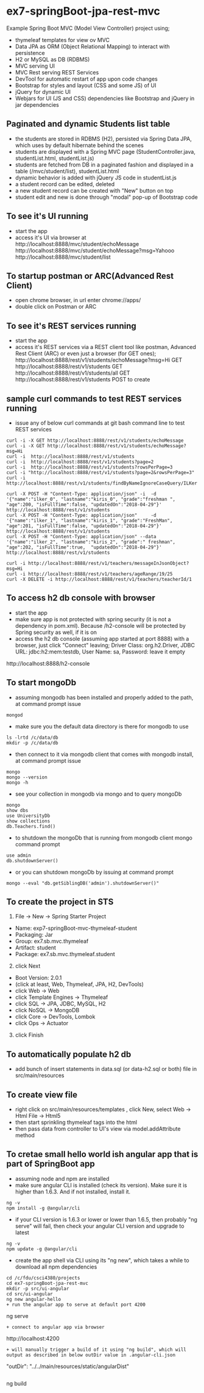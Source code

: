 # ex7-springBoot-jpa-rest-mvc
Example Spring Boot MVC (Model View Controller) project using;
+ thymeleaf templates for view ov MVC
+ Data JPA as ORM (Object Relational Mapping) to interact with persistence
+ H2 or MySQL as DB (RDBMS)
+ MVC serving UI
+ MVC Rest serving REST Services
+ DevTool for automatic restart of app upon code changes
+ Bootstrap for styles and layout (CSS and some JS) of UI
+ jQuery for dynamic UI
+ Webjars for UI (JS and CSS) dependencies like Bootstrap and jQuery in jar dependencies

## Paginated and dynamic Students list table
+ the students are stored in RDBMS (H2), persisted via Spring Data JPA, which uses by default hibernate behind the scenes
+ students are displayed with a Spring MVC page (StudentController.java, studentList.html, studentList.js)
+ students are fetched from DB in a paginated fashion and displayed in a table (/mvc/student/list), studentList.html
+ dynamic behavior is added with jQuery JS code in studentList.js
+ a student record can be edited, deleted
+ a new student record can be created with "New" button on top
+ student edit and new is done through "modal" pop-up of Bootstrap code

## To see it's UI running
+ start the app
+ access it's UI via browser at
http://localhost:8888/mvc/student/echoMessage
http://localhost:8888/mvc/student/echoMessage?msg=Yahooo
http://localhost:8888/mvc/student/list

## To startup postman or ARC(Advanced Rest Client)
+ open chrome browser, in url enter 
chrome://apps/
+ double click on Postman or ARC

## To see it's REST services running
+ start the app
+ access it's REST services via a REST client tool like postman, Advanced Rest Client (ARC) or even just a browser (for GET ones);
http://localhost:8888/rest/v1/students/echoMessage?msg=Hi			GET
http://localhost:8888/rest/v1/students								GET
http://localhost:8888/rest/v1/students/all							GET
http://localhost:8888/rest/v1/students								POST to create

## sample curl commands to test REST services running
+ issue any of below curl commands at git bash command line to test REST services
```
curl -i -X GET http://localhost:8888/rest/v1/students/echoMessage
curl -i -X GET http://localhost:8888/rest/v1/students/echoMessage?msg=Hi
curl -i  http://localhost:8888/rest/v1/students
curl -i  http://localhost:8888/rest/v1/students?page=2
curl -i  http://localhost:8888/rest/v1/students?rowsPerPage=3
curl -i "http://localhost:8888/rest/v1/students?page=2&rowsPerPage=3"
curl -i http://localhost:8888/rest/v1/students/findByNameIgnoreCaseQuery/ILKer
```
```
curl -X POST -H "Content-Type: application/json" -i  -d '{"name":"ilker_0", "lastname":"kiris_0", "grade":"freshman ", "age":200, "isFullTime":false, "updatedOn":"2018-04-29"}' http://localhost:8888/rest/v1/students
curl -X POST -H "Content-Type: application/json"     -d '{"name":"ilker_1", "lastname":"kiris_1", "grade":"FreshMan",  "age":201, "isFullTime":false, "updatedOn":"2018-04-29"}' http://localhost:8888/rest/v1/students
curl -X POST -H "Content-Type: application/json" --data '{"name":"ilker_2", "lastname":"kiris_2", "grade":" freshman", "age":202, "isFullTime":true,  "updatedOn":"2018-04-29"}' http://localhost:8888/rest/v1/students
```
```
curl -i http://localhost:8888/rest/v1/teachers/messageInJsonObject?msg=Hi
curl -i http://localhost:8888/rest/v1/teachers/ageRange/19/25
curl -X DELETE -i http://localhost:8888/rest/v1/teachers/teacherId/1
```

## To access h2 db console with browser
+ start the app
+ make sure app is not protected with spring security (it is not a dependency in pom.xml). Because /h2-console will be protected by Spring security as well, if it is on
+ access the h2 db console (assuming app started at port 8888) with a browser,
 just click "Connect" leaving; 
 Driver Class: org.h2.Driver, 
 JDBC URL: jdbc:h2:mem:testdb, 
 User Name: sa, 
 Password:         leave it empty

http://localhost:8888/h2-console


## To start mongoDb
+ assuming mongodb has been installed and properly added to the path, at command prompt issue
```
mongod
```
+ make sure you the default data directory is there for mongodb to use
```
ls -lrtd /c/data/db
mkdir -p /c/data/db
```
+ then connect to it via mongodb client that comes with mongodb install, at command prompt issue
```
mongo
mongo --version
mongo -h
```
+ see your collection in mongodb via mongo and to query mongoDb
```
mongo
show dbs
use UniversityDb
show collections
db.Teachers.find()
```
+ to shutdown the mongoDb that is running from mongodb client mongo command prompt
```
use admin
db.shutdownServer()
```
+ or you can shutdown mongoDb by issuing at command prompt
```
mongo --eval "db.getSiblingDB('admin').shutdownServer()"
```

## To create the project in STS
1. File -> New -> Spring Starter Project
  - Name: exp7-springBoot-mvc-thymeleaf-student
  - Packaging: Jar
  - Group: ex7.sb.mvc.thymeleaf
  - Artifact: student
  - Package: ex7.sb.mvc.thymeleaf.student
2. click Next
  * Boot Version: 2.0.1
  * (click at least, Web, Thymeleaf, JPA, H2, DevTools)
  * click Web -> Web
  * click Template Engines -> Thymeleaf
  * click SQL -> JPA, JDBC, MySQL, H2
  * click NoSQL -> MongoDB
  * click Core -> DevTools, Lombok
  * click Ops -> Actuator
3. click Finish
## To automatically populate h2 db
+ add bunch of insert statements in data.sql (or data-h2.sql or both) file in src/main/resources

## To create view file
+ right click on src/main/resources/templates , click New, select Web -> Html File -> Html5
+ then start sprinkling thymeleaf tags into the html
+ then pass data from controller to UI's view via model.addAttribute method

## To cretae small hello world ish angular app that is part of SpringBoot app
+ assuming node and npm are installed
+ make sure angular CLI is installed (check its version). Make sure it is higher than 1.6.3. And if not installed, install it.
```
ng -v
npm install -g @angular/cli
```
+ if your CLI version is 1.6.3 or lower or lower than 1.6.5, then probably "ng serve" will fail, then check your angular CLI version and upgrade to latest
```
ng -v
npm update -g @angular/cli
```
+ create the app shell via CLI using its "ng new", which takes a while to download all npm dependencies
```
cd /c/fdu/csci4380/projects
cd ex7-springBoot-jpa-rest-mvc
mkdir -p src/ui-angular
cd src/ui-angular
ng new angular-hello
+ run the angular app to serve at default port 4200
```
ng serve
```
+ connect to angular app via browser
```
http://localhost:4200
```
+ will manually trigger a build of it using "ng build", which will output as described in below outDir value in .angular-cli.json
```
"outDir": "../../main/resources/static/angularDist"
```
```
ng build
```